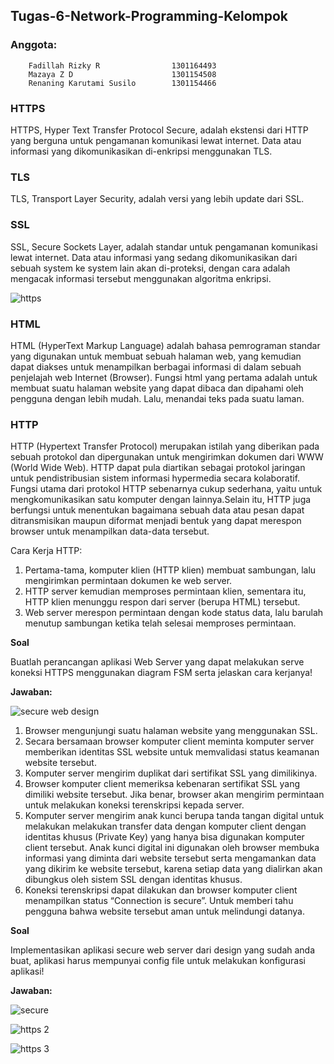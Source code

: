 ## **Tugas-6-Network-Programming-Kelompok**

### **Anggota:**
        
        Fadillah Rizky R                1301164493
        Mazaya Z D                      1301154508
        Renaning Karutami Susilo        1301154466
        
### **HTTPS**

HTTPS, Hyper Text Transfer Protocol Secure, adalah ekstensi dari HTTP yang berguna untuk pengamanan komunikasi lewat internet. Data atau informasi yang dikomunikasikan di-enkripsi menggunakan TLS.

### **TLS**

TLS, Transport Layer Security, adalah versi yang lebih update dari SSL.

### **SSL**

SSL, Secure Sockets Layer, adalah standar untuk pengamanan komunikasi lewat internet. Data atau informasi yang sedang dikomunikasikan dari sebuah system ke system lain akan di-proteksi, dengan cara adalah mengacak informasi tersebut menggunakan algoritma enkripsi.

![https](https://user-images.githubusercontent.com/33456025/56866882-e83b6500-6a08-11e9-8546-29201a229589.PNG)
        
### **HTML**

HTML (HyperText Markup Language) adalah bahasa pemrograman standar yang digunakan untuk membuat sebuah halaman web, yang kemudian dapat diakses untuk menampilkan berbagai informasi di dalam sebuah penjelajah web Internet (Browser).
Fungsi html yang pertama adalah untuk membuat suatu halaman website yang dapat dibaca dan dipahami oleh pengguna dengan lebih mudah. Lalu, menandai teks pada suatu laman.

### **HTTP**

HTTP (Hypertext Transfer Protocol) merupakan istilah yang diberikan pada sebuah protokol dan dipergunakan untuk mengirimkan dokumen dari WWW (World Wide Web). HTTP dapat pula diartikan sebagai protokol jaringan untuk pendistribusian sistem informasi hypermedia secara kolaboratif. Fungsi utama dari protokol HTTP sebenarnya cukup sederhana, yaitu untuk mengkomunikasikan satu komputer dengan lainnya.Selain itu, HTTP juga berfungsi untuk menentukan bagaimana sebuah data atau pesan dapat ditransmisikan maupun diformat menjadi bentuk yang dapat merespon browser untuk menampilkan data-data tersebut.

Cara Kerja HTTP:
1. Pertama-tama, komputer klien (HTTP klien) membuat sambungan, lalu mengirimkan permintaan dokumen ke web server.
2. HTTP server kemudian memproses permintaan klien, sementara itu, HTTP klien menunggu respon dari server (berupa HTML) tersebut.
3. Web server merespon permintaan dengan kode status data, lalu barulah menutup sambungan ketika telah selesai memproses    permintaan. 

**Soal**

Buatlah perancangan aplikasi Web Server yang dapat melakukan serve koneksi HTTPS menggunakan diagram FSM serta jelaskan cara kerjanya!

**Jawaban:**

![secure web design](https://user-images.githubusercontent.com/33456025/56866888-f5f0ea80-6a08-11e9-83c3-29e9c25b2694.jpg)


1. Browser mengunjungi suatu halaman website yang menggunakan SSL.
2. Secara bersamaan browser komputer client meminta komputer server memberikan identitas SSL website untuk memvalidasi status keamanan website tersebut.
3. Komputer server mengirim duplikat dari sertifikat SSL yang dimilikinya.
4. Browser komputer client memeriksa kebenaran sertifikat SSL yang dimiliki website tersebut. Jika benar, browser akan mengirim permintaan untuk melakukan koneksi terenskripsi kepada server.
5. Komputer server mengirim anak kunci berupa tanda tangan digital untuk melakukan melakukan transfer data dengan komputer client dengan identitas khusus (Private Key) yang hanya bisa digunakan komputer client tersebut. Anak kunci digital ini digunakan oleh browser membuka informasi yang diminta dari website tersebut serta mengamankan data yang dikirim ke website tersebut, karena setiap data yang dialirkan akan dibungkus oleh sistem SSL dengan identitas khusus.
6. Koneksi terenskripsi dapat dilakukan dan browser komputer client menampilkan status “Connection is secure”. Untuk memberi tahu pengguna bahwa website tersebut aman untuk melindungi datanya.

**Soal**

Implementasikan aplikasi secure web server dari design yang sudah anda buat, aplikasi harus mempunyai config file untuk melakukan konfigurasi aplikasi!

**Jawaban:**

![secure](https://user-images.githubusercontent.com/33456025/56866896-0e610500-6a09-11e9-8a0e-9fc0e8fc8c01.PNG)

![https 2](https://user-images.githubusercontent.com/33456025/56866911-29cc1000-6a09-11e9-8ef1-dbc3e50621d8.PNG)

![https 3](https://user-images.githubusercontent.com/33456025/56866900-1a4cc700-6a09-11e9-91c7-875d1f660834.PNG)







